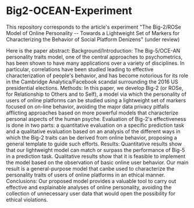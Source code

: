 # Big2-OCEAN-Experiment

This repository corresponds to the article's experiment
"The Big-2/ROSe Model of Online Personality -- Towards a Lightweight Set of Markers for Characterizing the Behavior of Social Platform Denizens" (under review)
	
Here is the paper abstract:
Background/Introduction: The Big-5/OCE-AN personality traits model, one of the central approaches to psychometrics, has been shown to have many applications over a variety of disciplines. In particular, correlations have been studied leading to effective characterization of people's behavior, and has become notorious for its role in the Cambridge Analytica/Facebook scandal surrounding the 2016 US presidential elections. Methods: In this paper, we develop Big-2 (or ROSe, for Relationship to Others and to Self), a model via which the personality of users of online platforms can be studied  using a lightweight set  of markers focused on on-line behavior, avoiding the major data privacy pitfalls afflicting  approaches  based on more powerful  models that characterize personal aspects of the human psyche. Evaluation of Big-2's effectiveness is done in two parts: a quantitative evaluation on a specific prediction task and a qualitative evaluation based on an analysis of the different ways in which the Big-2 traits can be derived from online behavior, proposing a general template to guide such efforts. Results: Quantitative results show that our lightweight model can  match or surpass the performance of Big-5 in a prediction task. Qualitative results show that it is feasible to implement the model based on the observation of basic online user behavior. Our main  result is a general-purpose model that canbe used to characterize the personality traits of users of online platforms in an ethical manner. Conclusions: Our proposed model provides a valuable tool to carry out effective and explainable analyses of online personality, avoiding the collection of unnecessary user data that would open the possibility for ethical violations.
